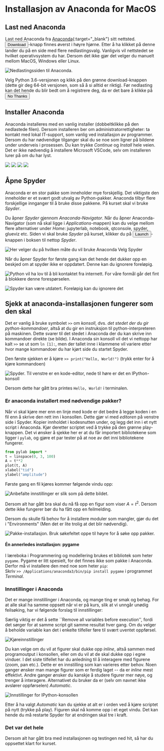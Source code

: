 # Installasjon av Anaconda for MacOS

## Last ned Anaconda 
Last ned Anaconda fra [Anaconda][anaconda]{:target="_blank"} sitt nettsted. <button name="button">Download</button>-knapp finnes øverst i høyre hjørne. Etter å ha klikket på denne lander du på en side med flere nedlastingsvalg. 
Vanligvis vil nettstedet se hvilket operativsystem du har. Dersom det ikke gjør det velger du manuelt mellom MacOS, Windows eller Linux. 

![Nedlastingssiden til Anaconda.](download_site_small.jpg)

Velg Python 3.6-versjonen og klikk på den grønne download-knappen (dette gir deg 64-bit versjonen, som så å si alltid er riktig). Før nedlasting kan det hende du blir bedt om å registrere deg, da er det bare å klikke på 
<button name="button">No Thanks</button>

## Installer Anaconda
Anaconda installeres med en vanlig installer (dobbeltklikke på den nedlastede filen). Dersom installeren ber om administratorrettigheter: ta kontakt med lokal IT-support, som vanlig ved installasjon av programmer. Dersom du har nødvendige tilganger skal du se noe som ligner på bildene under underveis i prosessen. Du kan trykke *Continue* og *Install* hele veien. Det er ikke nødvendig å installere Microsoft VSCode, selv om installeren lurer på om du har lyst. 

![](installer1_annotated.png)
![](installer2_annotated.png)
![](installer3_annotated.png)
![](installer4_annotated.png)

## Åpne Spyder
Anaconda er en stor pakke som inneholder mye forskjellig. Det viktigste den inneholder er et svært godt utvalg av Python-pakker. Anaconda tilbyr flere forskjellige innganger til å bruke disse pakkene. På kurset skal vi bruke *Spyder*.

Du åpner *Spyder* gjennom *Anaconda-Navigator*. Når du åpner Anaconda-Navigator (som nå skal ligge i *Applications*-mappen) kan du velge mellom flere alternativer under *Home*: jupyterlab, notebook, qtconsole, spyder, glueviz etc. Siden vi skal bruke *Spyder* på kurset, klikker du på <button name="button">Launch</button>-knappen i boksen til nettop *Spyder*. 

![Her velger du på hvilken måte du vil bruke Anaconda Velg *Spyder*](anaconda-navigator_annotated.png)

Når du åpner Spyder for første gang kan det hende det dukker opp en beskjed om at spyder ikke er oppdatert. Denne kan du ignorere foreløpig. 

![Python vil ha lov til å bli kontaktet fra internett. For våre formål går det fint å blokkere denne forespørselen.](incoming_connections.png)

![Spyder kan være utdatert. Foreløpig kan du ignorere det](update_spyder.png)

## Sjekk at anaconda-installasjonen fungerer som den skal 
Det er vanlig å bruke symbolet `>>` om *konsoll*, dvs. *det stedet der du gir python-kommandoer*, altså at du gir en instruksjon til python-interpreteren på maskinen. Dette svarer til det stedet i Anaconda der du kan skrive inn kommandoer direkte (se bilde). I Anaconda sin konsoll vil det vi nettopp har kalt `>>` se ut som `ln [1]:`, men der tallet inne i klammene vil variere etter hvor mange kommandoer du har kjørt side du startet Spyder. 

Den første sjekken er å kjøre `>> print("Hello, World!")` (trykk enter for å kjøre kommandoen)

![Spyder. Til venstre er en kode-editor, nede til høre er det en IPython-konsoll](spyder-window.png)

Dersom dette har gått bra printes `Hello, World!` i terminalen. 


### Er anaconda installert med nødvendige pakker?
Når vi skal kjøre mer enn en linje med kode er det bedre å legge koden i en fil enn å skrive den rett inn i konsollen. Dette gjør vi med *editoren* på venstre side i Spyder. Kopier innholdet i kodesnutten under, og legg det inn i et nytt script i Anaconda. Kjør deretter scriptet ved å trykke på den grønne play-knappen. Det vi ønsker å sjekke her er at du får importert bibliotekene som ligger i `pylab`, og gjøre et par tester på at noe av det inni bibliotekene fungerer. 

```python
from pylab import *
t = linspace(0, 3, 100)
A = t**2
plot(t, A)
xlabel("tid")
ylabel("amplitude")
```

Første gang en fil kjøres kommer følgende vindu opp: 

![Anbefalte innstillinger er slik som på dette bildet.](first_run.png)

Dersom alt har gått bra skal du nå få opp en figur som viser $A = t^2$. Dersom dette ikke fungerer bør du ha fått opp en feilmelding.  

Dersom du skulle få behov for å installere moduler som mangler, gjør du det i "Environments" (Men det er lite trolig at det blir nødvendig). 

![Pakke-installasjon. Bruk søkefeltet oppe til høyre for å søke opp pakker.](install_packages.png)

#### Én annerledes installasjon: pygame
I læreboka i Programmering og modellering brukes et bibliotek som heter `pygame`. Pygame er litt spesielt, for det finnes ikke som pakke i Anaconda. Derfor må vi installere den med noe som heter `pip`:   
Skriv `>> /Applications/anaconda3/bin/pip install pygame` i programmet *Terminal*.

### Innstillinger i Anaconda
Det er mange innstillinger i Anaconda, og mange ting er smak og behag. For at alle skal ha samme oppsett når vi er på kurs, slik at vi unngår unødig feilsøking, har vi følgende forslag til innstillinger: 

Særlig viktig er det å sette ``Remove all variables before execution'', fordi det sørger for at samme script git samme resultat hver gang. Om du velger å beholde variable kan det i enkelte tilfeller føre til svært uventet oppførsel. 

![Kjøreinnstillinger](run_settings.png)

Du kan velge om du vil at figurer skal dukke opp *inline*, altså sammen med programoutput i konsollen, eller om du vil at de skal dukke opp i egne vinduer. I det siste tilfellet har du anledning til å interagere med figurene (zoom, pan etc.). Dette er en innstilling som kan varieres etter behov. Noen ganger ønsker man mange figurer som er ferdig laget -- da er *inline* mest effektivt. Andre ganger ønsker du kanskje å studere figurer mer nøye, og trenger å interagere. Alternativet du bruker da er (selv om navnet ikke avslører oppførselen) *Automatic*.

![Innstillinger for IPython-konsollen](graphics_setting.png)

Etter å ha valgt *Automatic* kan du sjekke at alt er i orden ved å kjøre scriptet på nytt (trykke på play). Figuren skal nå komme opp i et eget vindu. Det kan hende du må restarte Spyder for at endringen skal tre i kraft. 

### Det var det hele
Dersom alt har gått bra med installasjonen og testingen ned hit, så har du oppsettet klart for kurset. 


[anaconda]: https://www.anaconda.com/
